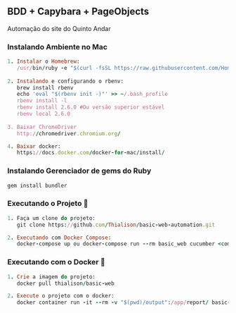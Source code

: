 ## BDD + Capybara + PageObjects
Automação do site do Quinto Andar

### Instalando Ambiente no Mac

```ruby
1. Instalar o Homebrew:
   /usr/bin/ruby -e "$(curl -fsSL https://raw.githubusercontent.com/Homebrew/install/master/install)"r
   
2. Instalando e configurando o rbenv:
   brew install rbenv
   echo 'eval "$(rbenv init -)"' >> ~/.bash_profile
   rbenv install -l
   rbenv install 2.6.0 #Ou versão superior estável
   rbenv local 2.6.0
   
3. Baixar ChromeDriver
   http://chromedriver.chromium.org/

4. Baixar docker:
   https://docs.docker.com/docker-for-mac/install/
```

### Instalando Gerenciador de gems do Ruby

```ruby
gem install bundler
```

### Executando o Projeto :dart:

```ruby
1. Faça um clone do projeto:
   git clone https://github.com/Thialison/basic-web-automation.git

2. Executando com Docker Compose:
   docker-compose up ou docker-compose run --rm basic_web cucumber <comandos personalizados>

```

### Executando com o Docker :dart:

```ruby
1. Crie a imagem do projeto:
   docker pull thialison/basic-web

2. Execute o projeto com o docker:
   docker container run -it --rm -v "$(pwd)/output":/app/report/ basic-web cucumber -p report

```
